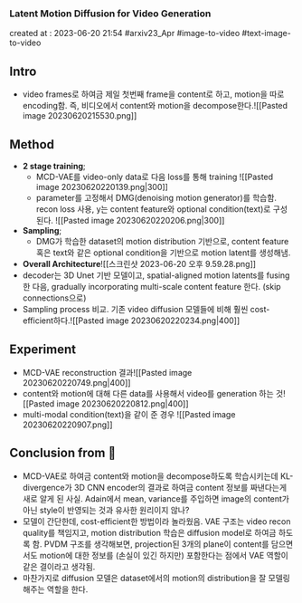 ### Latent Motion Diffusion for Video Generation
created at : 2023-06-20 21:54
#arxiv23_Apr  #image-to-video #text-image-to-video

## Intro
- video frames로 하여금 제일 첫번째 frame을 content로 하고, motion을 따로 encoding함. 즉, 비디오에서 content와 motion을 decompose한다.![[Pasted image 20230620215530.png]]

## Method
- **2 stage training**; 
	- MCD-VAE를 video-only data로 다음 loss를 통해 training ![[Pasted image 20230620220139.png|300]]
	- parameter를 고정해서 DMG(denoising motion generator)를 학습함. recon loss 사용, y는 content feature와 optional condition(text)로 구성된다. ![[Pasted image 20230620220206.png|300]]
- **Sampling**; 
	- DMG가 학습한 dataset의 motion distribution 기반으로, content feature 혹은 text와 같은 optional condition을 기반으로 motion latent를 생성해냄. 
- **Overall Architecture**![[스크린샷 2023-06-20 오후 9.59.28.png]]
- decoder는 3D Unet 기반 모델이고, spatial-aligned motion latents를 fusing 한 다음, gradually incorporating multi-scale content feature 한다. (skip connections으로)
- Sampling process 비교. 기존 video diffusion 모델들에 비해 훨씬 cost-efficient하다.![[Pasted image 20230620220234.png|400]]

## Experiment
- MCD-VAE reconstruction 결과![[Pasted image 20230620220749.png|400]]
- content와 motion에 대해 다른 data를 사용해서 video를 generation 하는 것![[Pasted image 20230620220812.png|400]]
- multi-modal condition(text)을 같이 준 경우 ![[Pasted image 20230620220907.png]]

## Conclusion from 🦖
- MCD-VAE로 하여금 content와 motion을 decompose하도록 학습시키는데 KL-divergence가 3D CNN encoder의 결과로 하여금 content 정보를 짜낸다는게 새로 알게 된 사실. Adain에서 mean, variance를 주입하면 image의 content가 아닌 style이 반영되는 것과 유사한 원리이지 않나?
- 모델이 간단한데, cost-efficient한 방법이라 놀라웠음. VAE 구조는 video recon quality를 책임지고, motion distribution 학습은 diffusion model로 하여금 하도록 함. PVDM 구조를 생각해보면, projection된 3개의 plane이 content를 담으면서도 motion에 대한 정보를 (손실이 있긴 하지만) 포함한다는 점에서 VAE 역할이 같은 결이라고 생각됨.
- 마찬가지로 diffusion 모델은 dataset에서의 motion의 distribution을 잘 모델링 해주는 역할을 한다.